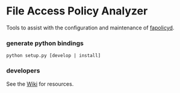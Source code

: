 File Access Policy Analyzer
===

Tools to assist with the configuration and maintenance of [fapolicyd](https://github.com/linux-application-whitelisting/fapolicyd).

### generate python bindings
`python setup.py [develop | install]`

### developers
See the [Wiki](https://github.com/ctc-oss/fapolicy-analyzer/wiki) for resources.
